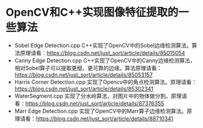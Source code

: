 ﻿# OpenCV和C++实现图像特征提取的一些算法

- Sobel Edge Detection.cpp C++实现了OpenCV中的Sobel边缘检测算法。算法原理请看：https://blog.csdn.net/just_sort/article/details/85015054
- Canny Edge Detection.cpp C++实现了OpenCV中的Canny边缘检测算法，相对Sobel算子可以提取更细，更可靠的边缘。算法原理请看：https://blog.csdn.net/just_sort/article/details/85053157
- Harris Corner Detection.cpp 实现了Opencv中的角点检测算法。原理请看：https://blog.csdn.net/just_sort/article/details/85302341
- WaterSegment.cpp 实现了分水岭算法，对图片中的物体做分割。原理请看：https://blog.csdn.net/just_sort/article/details/87376355
- Marr Edge Detection.cpp 实现了OpenCV中的Marr算子边缘检测算法。原理请看：https://blog.csdn.net/just_sort/article/details/88710341